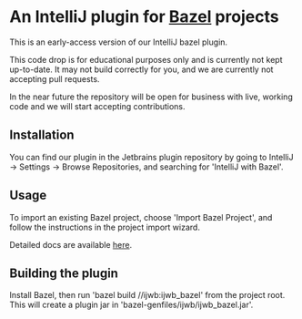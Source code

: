 # An IntelliJ plugin for [Bazel](http://bazel.io) projects

This is an early-access version of our IntelliJ bazel plugin.

This code drop is for educational purposes only and is currently
not kept up-to-date. It may not build correctly for you, and
we are currently not accepting pull requests.

In the near future the repository will be open for business
with live, working code and we will start accepting contributions.

## Installation

You can find our plugin in the Jetbrains plugin repository by going to
IntelliJ -> Settings -> Browse Repositories, and searching for 'IntelliJ with Bazel'.

## Usage

To import an existing Bazel project, choose 'Import Bazel Project',
and follow the instructions in the project import wizard.

Detailed docs are available [here](http://ij.bazel.io).

## Building the plugin

Install Bazel, then run 'bazel build //ijwb:ijwb_bazel' from
the project root. This will create a plugin jar in
'bazel-genfiles/ijwb/ijwb_bazel.jar'.